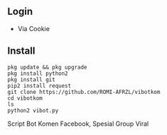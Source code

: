 ## Login
- Via Cookie
## Install
````
pkg update && pkg upgrade
pkg install python2
pkg install git
pip2 install request
git clone https://github.com/ROMI-AFRZL/vibotkom 
cd vibotkom
ls
python2 vibot.py
````

Script Bot Komen Facebook, Spesial Group Viral
